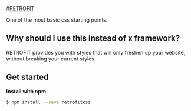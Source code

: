 #[RETROFIT](http://RETROFIT.space)

One of the most basic css starting points.

## Why should I use this instead of x framework?

RETROFIT provides you with styles that will only freshen up your website, without breaking your current styles.

## Get started

**Install with npm**

```sh
$ npm install --save retrofitcss
```